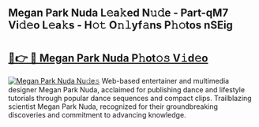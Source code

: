 ## Megan Park Nuda L𝚎a𝚔ed N𝚞𝚍e - Part-qM7 Vi𝚍𝚎o L𝚎a𝚔s - H𝚘𝚝 O𝚗𝚕yf𝚊ns P𝚑𝚘tos nSEig

# <h2><a href="http://kf5kb8x.oniu.top/?m=Megan+Park+Nuda">🔗👉 🔴 Megan Park Nuda P𝚑ot𝚘𝚜 V𝚒d𝚎o</a></h2>

[![Megan Park Nuda Nu𝚍e𝚜](https://i.imgur.com/0qMVB7G.gif)](http://kf5kb8x.oniu.top/?m=Megan+Park+Nuda)
Web-based entertainer and multimedia designer Megan Park Nuda, acclaimed for publishing dance and lifestyle tutorials through popular dance sequences and compact clips. Trailblazing scientist Megan Park Nuda, recognized for their groundbreaking discoveries and commitment to advancing knowledge.  

